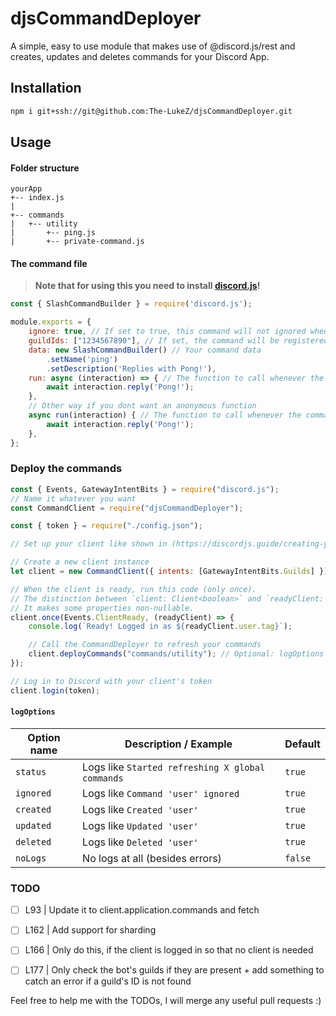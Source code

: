 # djsCommandDeployer

A simple, easy to use module that makes use of @discord.js/rest and creates, updates and deletes commands for your Discord App.

## Installation

```bash
npm i git+ssh://git@github.com:The-LukeZ/djsCommandDeployer.git
```

## Usage

#### Folder structure

```tree
yourApp
+-- index.js
|
+-- commands
|   +-- utility
|       +-- ping.js
|       +-- private-command.js
```

#### The command file

> **Note that for using this you need to install [discord.js](https://discordjs.guide/)!**

```js
const { SlashCommandBuilder } = require('discord.js');

module.exports = {
    ignore: true, // If set to true, this command will not ignored when refreshing all commands
    guildIds: ["1234567890"], // If set, the command will be registered/updated in all guilds | You need to manually delete this
    data: new SlashCommandBuilder() // Your command data
        .setName('ping')
        .setDescription('Replies with Pong!'),
    run: async (interaction) => { // The function to call whenever the command is executed
        await interaction.reply('Pong!');
    },
    // Other way if you dont want an anonymous function
    async run(interaction) { // The function to call whenever the command is executed
        await interaction.reply('Pong!');
    },
};
```

### Deploy the commands

```js
const { Events, GatewayIntentBits } = require("discord.js");
// Name it whatever you want
const CommandClient = require("djsCommandDeployer");

const { token } = require("./config.json");

// Set up your client like shown in (https://discordjs.guide/creating-your-bot/main-file)

// Create a new client instance
let client = new CommandClient({ intents: [GatewayIntentBits.Guilds] });

// When the client is ready, run this code (only once).
// The distinction between `client: Client<boolean>` and `readyClient: Client<true>` is important for TypeScript developers.
// It makes some properties non-nullable.
client.once(Events.ClientReady, (readyClient) => {
    console.log(`Ready! Logged in as ${readyClient.user.tag}`);

    // Call the CommandDeployer to refresh your commands
    client.deployCommands("commands/utility"); // Optional: logOptions object
});

// Log in to Discord with your client's token
client.login(token);
```

#### `logOptions`

| Option name | Description / Example                            | Default |
| ----------- | ------------------------------------------------ | ------- |
| `status`    | Logs like `Started refreshing X global commands` | `true`  |
| `ignored`   | Logs like `Command 'user' ignored`               | `true`  |
| `created`   | Logs like `Created 'user'`                       | `true`  |
| `updated`   | Logs like `Updated 'user'`                       | `true`  |
| `deleted`   | Logs like `Deleted 'user'`                       | `true`  |
| `noLogs`    | No logs at all (besides errors)                  | `false` |

### TODO

-   [ ] L93 | Update it to client.application.commands and fetch

-   [ ] L162 | Add support for sharding

-   [ ] L166 | Only do this, if the client is logged in so that no client is needed

-   [ ] L177 | Only check the bot's guilds if they are present + add something to catch an error if a guild's ID is not found

Feel free to help me with the TODOs, I will merge any useful pull requests :)
